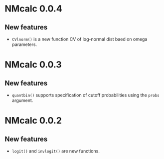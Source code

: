 # NMcalc 0.0.4
## New features
* `CVlnorm()` is a new function CV of log-normal dist baed on omega parameters.

# NMcalc 0.0.3
## New features
* `quantbin()` supports specification of cutoff probabilities using the
  `probs` argument.

# NMcalc 0.0.2
## New features
* `logit()` and `invlogit()` are new functions.
